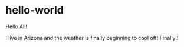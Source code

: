 # hello-world

Hello All!

I live in Arizona and the weather is finally beginning to cool off! Finally!!
